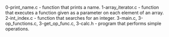 0-print_name.c - function that prints a name.
1-array_iterator.c - function that executes a function given as a parameter on each element of an array.
2-int_index.c - function that searches for an integer.
3-main.c, 3-op_functions.c, 3-get_op_func.c, 3-calc.h - program that performs simple operations.
